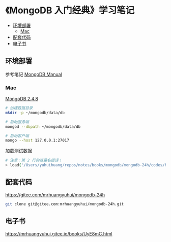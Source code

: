 <!-- #mongodb-tutorial -->
<!-- omit in toc -->
# 《MongoDB 入门经典》学习笔记

- [环境部署](#%e7%8e%af%e5%a2%83%e9%83%a8%e7%bd%b2)
  - [Mac](#mac)
- [配套代码](#%e9%85%8d%e5%a5%97%e4%bb%a3%e7%a0%81)
- [电子书](#%e7%94%b5%e5%ad%90%e4%b9%a6)

## 环境部署

参考笔记 [MongoDB Manual](/manuals/mongodb-manual.md#install)

### Mac

[MongoDB 2.4.8](http://downloads.mongodb.org/osx/mongodb-osx-x86_64-2.4.8.tgz)

```bash
# 创建数据目录
mkdir -p ~/mongodb/data/db

# 启动服务端
mongod --dbpath ~/mongodb/data/db

# 启动客户端
mongo --host 127.0.0.1:27017
```

加载测试数据

```bash
# 注意：第 2 行的变量名错误！
> load('/Users/yuhuihuang/repos/notes/books/mongodb/mongodb-24h/codes/hour05/generate_words.js')
```

## 配套代码

<https://gitee.com/mrhuangyuhui/mongodb-24h>

```bash
git clone git@gitee.com:mrhuangyuhui/mongodb-24h.git
```

## 电子书

<https://mrhuangyuhui.gitee.io/books/UyE8mC.html>
